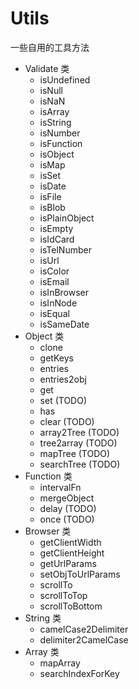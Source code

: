 # Utils 

一些自用的工具方法

- Validate 类
  - isUndefined
  - isNull
  - isNaN
  - isArray
  - isString
  - isNumber
  - isFunction
  - isObject
  - isMap
  - isSet
  - isDate
  - isFile
  - isBlob
  - isPlainObject
  - isEmpty
  - isIdCard
  - isTelNumber
  - isUrl
  - isColor
  - isEmail
  - isInBrowser
  - isInNode
  - isEqual
  - isSameDate
- Object 类
  - clone
  - getKeys
  - entries
  - entries2obj
  - get
  - set (TODO)
  - has
  - clear (TODO)
  - array2Tree (TODO)
  - tree2array (TODO)
  - mapTree (TODO)
  - searchTree (TODO)
- Function 类
  - intervalFn
  - mergeObject
  - delay (TODO)
  - once (TODO)
- Browser 类
  - getClientWidth
  - getClientHeight
  - getUrlParams
  - setObjToUrlParams
  - scrollTo
  - scrollToTop
  - scrollToBottom
- String 类
  - camelCase2Delimiter
  - delimiter2CamelCase  
- Array 类
  - mapArray
  - searchIndexForKey

